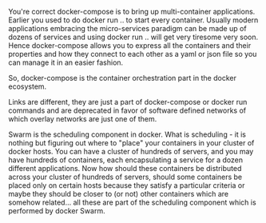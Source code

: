 You're correct docker-compose is to bring up multi-container applications. Earlier you used to do docker run .. to start every container. Usually modern applications embracing the micro-services paradigm can be made up of dozens of services and using docker run .. will get very tiresome very soon. Hence docker-compose allows you to express all the containers and their properties and how they connect to each other as a yaml or json file so you can manage it in an easier fashion.

So, docker-compose is the container orchestration part in the docker ecosystem.

Links are different, they are just a part of docker-compose or docker run commands and are deprecated in favor of software defined networks of which overlay networks are just one of them.

Swarm is the scheduling component in docker. What is scheduling - it is nothing but figuring out where to "place" your containers in your cluster of docker hosts. You can have a cluster of hundreds of servers, and you may have hundreds of containers, each encapsulating a service for a dozen different applications. Now how should these containers be distributed across your cluster of hundreds of servers, should some containers be placed only on certain hosts because they satisfy a particular criteria or maybe they should be closer to (or not) other containers which are somehow related... all these are part of the scheduling component which is performed by docker Swarm.
